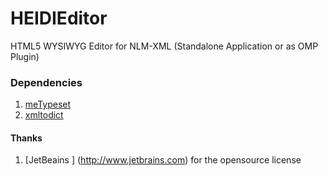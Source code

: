 HEIDIEditor
===========

HTML5 WYSIWYG Editor for NLM-XML  (Standalone Application or as OMP Plugin)

### Dependencies
  1. [meTypeset](https://github.com/MartinPaulEve/meTypeset)
  2. [xmltodict](https://github.com/martinblech/xmltodict)



#### Thanks 
  1. [JetBeains ] (http://www.jetbrains.com) for the opensource license
